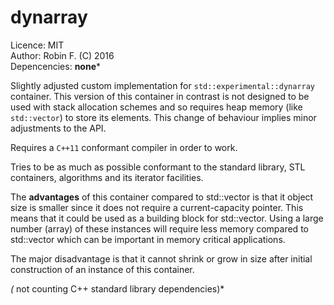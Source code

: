 # dynarray

Licence: MIT  
Author: Robin F. (C) 2016  
Depencencies: **none***

Slightly adjusted custom implementation for `std::experimental::dynarray` container.
This version of this container in contrast is not designed to be used with stack allocation schemes
and so requires heap memory (like `std::vector`) to store its elements.
This change of behaviour implies minor adjustments to the API.

Requires a `C++11` conformant compiler in order to work.

Tries to be as much as possible conformant to the standard library, STL containers,
algorithms and its iterator facilities.

The **advantages** of this container compared to std::vector is that it object size is smaller
since it does not require a current-capacity pointer.
This means that it could be used as a building block for std::vector.
Using a large number (array) of these instances will require less memory compared to std::vector
which can be important in memory critical applications.

The major disadvantage is that it cannot shrink or grow in size after initial construction
of an instance of this container.

*(* not counting C++ standard library dependencies)*